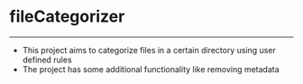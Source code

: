 # fileCategorizer

___

* This project aims to categorize files in a certain directory using user defined rules
* The project has some additional functionality like removing metadata
